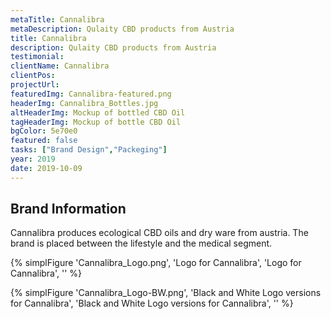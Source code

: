 ```yaml
---
metaTitle: Cannalibra
metaDescription: Qulaity CBD products from Austria
title: Cannalibra
description: Qulaity CBD products from Austria
testimonial: 
clientName: Cannalibra
clientPos: 
projectUrl: 
featuredImg: Cannalibra-featured.png
headerImg: Cannalibra_Bottles.jpg
altHeaderImg: Mockup of bottled CBD Oil
tagHeaderImg: Mockup of bottle CBD Oil
bgColor: 5e70e0
featured: false
tasks: ["Brand Design","Packeging"]
year: 2019
date: 2019-10-09
---
```


## Brand Information

Cannalibra produces ecological CBD oils and dry ware from austria.
The brand is placed between the lifestyle and the medical segment.

{% simplFigure 'Cannalibra_Logo.png', 'Logo for Cannalibra', 'Logo for Cannalibra', '' %}

{% simplFigure 'Cannalibra_Logo-BW.png', 'Black and White Logo versions for Cannalibra', 'Black and White Logo versions for Cannalibra', '' %}

